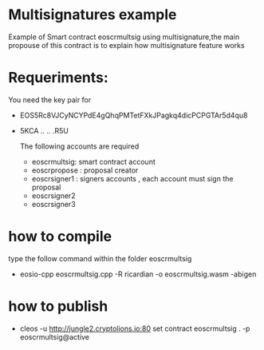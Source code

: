 # Multisignatures example
Example of Smart contract eoscrmultsig using multisignature,the main propouse of this contract is to explain how multisignature feature works

# Requeriments:

  You need the key pair for
  
- EOS5Rc8VJCyNCYPdE4gQhqPMTetFXkJPagkq4dicPCPGTAr5d4qu8
- 5KCA .. .. .R5U

  The following accounts are required
   
  - eoscrmultsig: smart contract account
  - eoscrpropose : proposal creator 
  - eoscrsigner1 : signers accounts , each account must sign the proposal 
  - eoscrsigner2
  - eoscrsigner3

# how to compile
  type the follow command within the folder  eoscrmultsig
  - eosio-cpp eoscrmultsig.cpp -R ricardian -o eoscrmultsig.wasm -abigen

# how to publish
- cleos -u http://jungle2.cryptolions.io:80 set contract eoscrmultsig . -p eoscrmultsig@active
